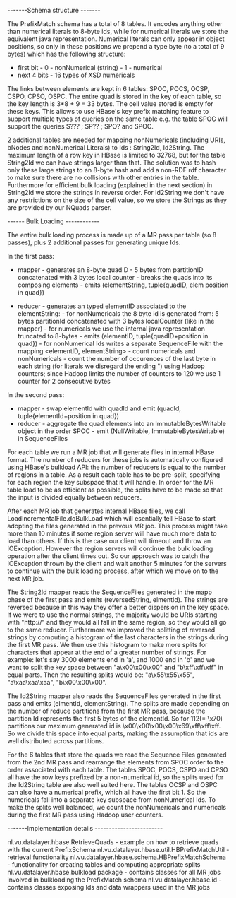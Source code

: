 -------Schema structure -------

The PrefixMatch schema has a total of 8 tables. It encodes anything other than numerical literals to 8-byte ids, while for numerical literals we store the equivalent java representation. 
Numerical literals can only appear in object positions, so only in these positions we prepend a type byte (to a total of 9 bytes) which has the following structure:
- first bit - 0 - nonNumerical (string)
	    - 1 - numerical 
- next 4 bits - 16 types of XSD numericals

The links between elements are kept in 6 tables: SPOC, POCS, OCSP, CSPO, CPSO, OSPC. The entire quad is stored in the key of each table, so the key length is 3*8 + 9 = 33 bytes. The cell value stored is empty for these keys. This allows to use HBase's key prefix matching feature to support multiple types of queries on the same table 
e.g. the table SPOC will support the queries S??? ; SP?? ; SPO? and SPOC. 

2 additional tables are needed for mapping nonNumericals (including URIs, bNodes and nonNumerical Literals) to Ids : String2Id, Id2String. 
The maximum length of a row key in HBase is limited to 32768, but for the table String2Id we can have strings larger than that. The solution was to hash only these large strings to an 8-byte hash and add a non-RDF rdf character to make sure there are no collisions with other entries in the table. Furthermore for efficient bulk loading (explained in the next section) in String2Id we store the strings in reverse order. 
For Id2String we don't have any restrictions on the size of the cell value, so we store the Strings as they are provided by our NQuads parser.

------ Bulk Loading ------------

The entire bulk loading process is made up of a MR pass per table (so 8 passes), plus 2 additional passes for generating unique Ids.

In the first pass:
- mapper 
	  - generates an 8-byte quadID - 5 bytes from partitionID concatenated with 3 bytes local counter
	  - breaks the quads into its composing elements
	  - emits (elementString, tuple{quadID, elem position in quad})

- reducer
	  - generates an typed elementID associated to the elementString: 
		- for nonNumericals the 8 byte id is generated from: 5 bytes partitionId concatenated with 3 bytes localCounter (like in the mapper)
		- for numericals we use the internal java representation truncated to 8-bytes
	  - emits (elementID, tuple{quadID+position in quad})
	  - for nonNumerical Ids writes a separate SequenceFile with the mapping <elementID, elementString>
	  - count numericals and nonNumericals
	  - count the number of occurences of the last byte in each string (for literals we disregard the ending \") using Hadoop counters; since Hadoop limits the number of counters to 120 we use 1 counter for 2 consecutive bytes

In the second pass:
- mapper
	  - swap elementId with quadId and emit (quadId, tuple{elementId+position in quad})
- reducer
	  - aggregate the quad elements into an ImmutableBytesWritable object in the order SPOC
	  - emit (NullWritable, ImmutableBytesWritable) in SequenceFiles


For each table we run a MR job that will generate files in internal HBase format. The number of reducers for these jobs is automatically configured using HBase's bulkload API: the number of reducers is equal to the number of regions in a table. As a result each table has to be pre-split, specifying for each region the key subspace that it will handle. In order for the MR table load to be as efficient as possible, the splits have to be made so that the input is divided equally between reducers.

After each MR job that generates internal HBase files, we call LoadIncrementalFile.doBulkLoad which will esentially tell HBase to start adopting the files generated in the prevous MR job. This process might take more than 10 minutes if some region server will have much more data to load than others. If this is the case our client will timeout and throw an IOException. However the region servers will continue the bulk loading operation after the client times out. So our approach was to catch the IOException thrown by the client and wait another 5 minutes for the servers to continue with the bulk loading process, after which we move on to the next MR job.

The String2Id mapper reads the SequenceFiles generated in the mapp phase of the first pass and emits (reversedString, elmentId). The strings are reversed because in this way they offer a better dispersion in the key space. If we were to use the normal strings, the majority would be URIs starting with "http://" and they would all fall in the same region, so they would all go to the same reducer. Furthermore we improved the splitting of reversed strings by computing a histogram of the last characters in the strings during the first MR pass. We then use this histogram to make more splits for characters that appear at the end of a greater number of strings.
For example: let's say 3000 elements end in 'a', and 1000 end in 'b' and we want to split the key space between "a\x00\x00\x00" and "b\xff\xff\xff" in equal parts. Then the resulting splits would be: "a\x55\x55\x55", "a\xaa\xaa\xaa", "b\x00\x00\x00". 

The Id2String mapper also reads the SequenceFiles generated in the first pass and emits (elmentId, elementString). The splits are made depending on the number of reduce partitions from the first MR pass, because the partition Id represents the first 5 bytes of the elementId. So for 112(= \x70) partitions our maximum generated id is \x00\x00\x00\x00\x69\xff\xff\xff. So we divide this space into equal parts, making the assumption that ids are well distributed across partitions.

For the 6 tables that store the quads we read the Sequence Files generated from the 2nd MR pass and rearrange the elements from SPOC order to the order associated with each table. The tables SPOC, POCS, CSPO and CPSO all have the row keys prefixed by a non-numerical id, so the splits used for the Id2String table are also well suited here. The tables OCSP and OSPC can also have a numerical prefix, which all have the first bit 1. So the numericals fall into a separate key subspace from nonNumerical Ids. To make the splits well balanced, we count the nonNumericals and numericals during the first MR pass using Hadoop user counters.


-------Implementation details ------------------------

nl.vu.datalayer.hbase.RetrieveQuads - example on how to retrieve quads with the current PrefixSchema
nl.vu.datalayer.hbase.util.HBPrefixMatchUtil - retrieval functionality
nl.vu.datalayer.hbase.schema.HBPrefixMatchSchema - functionality for creating tables and computing appropriate splits
nl.vu.datalayer.hbase.bulkload package - contains classes for all MR jobs involved in bulkloading the PrefixMatch schema
nl.vu.datalayer.hbase.id - contains classes exposing Ids and data wrappers used in the MR jobs







